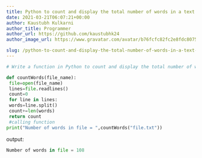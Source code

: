 ```yaml
---
title: Python to count and display the total number of words in a text file.
date: 2021-03-21T06:07:21+00:00
author: Kaustubh Kulkarni
author_title: Programmer
author_url: https://github.com/kaustubhk24
author_image_url: https://www.gravatar.com/avatar/b76fcfc82fc2e8fdc8075636f1735f61?s=200

slug: /python-to-count-and-display-the-total-number-of-words-in-a-text-file/
---
```


```python title="file.py"
# Write a function in Python to count and display the total number of words in a text file.

def countWords(file_name):
 file=open(file_name)
 lines=file.readlines()
 count=0
 for line in lines:
 words=line.split()
 count+=len(words)
 return count
 #calling function
print("Number of words in file = ",countWords("file.txt"))
```

output:

```python title="Output"
Number of words in file = 108
```